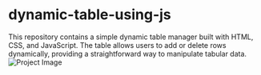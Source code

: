 # dynamic-table-using-js
This repository contains a simple dynamic table manager built with HTML, CSS, and JavaScript. The table allows users to add or delete rows dynamically, providing a straightforward way to manipulate tabular data. 
![Project Image](https://github.com/mh-majumdar/dynamic-table-using-js/assets/66936454/80564cfc-61a9-4ef9-8789-f29fedf1092c)
